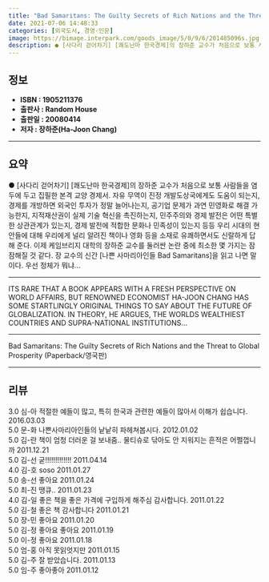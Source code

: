 ```yaml
---
title: "Bad Samaritans: The Guilty Secrets of Rich Nations and the Threat to Global Prosperity (Paperback/영국판)"
date: 2021-07-06 14:48:33
categories: [외국도서, 경영-인문]
image: https://bimage.interpark.com/goods_image/5/0/9/6/201485096s.jpg
description: ● [사다리 걷어차기] [쾌도난마 한국경제]의 장하준 교수가 처음으로 보통 사람들을 염두에 두고 집필한 본격 교양 경제서. 자유 무역이 진정 개발도상국에게도 도움이 되는지, 경제를 개방하면 외국인 투자가 정말 늘어나는지, 공기업 문제가 과연 민영화로 해결 가능한지, 지적재산권이 실제
---
```


## **정보**

- **ISBN : 1905211376**
- **출판사 : Random House**
- **출판일 : 20080414**
- **저자 : 장하준(Ha-Joon Chang)**

------



## **요약**

●  [사다리 걷어차기] [쾌도난마 한국경제]의 장하준 교수가 처음으로 보통 사람들을 염두에 두고 집필한 본격 교양 경제서. 자유 무역이 진정 개발도상국에게도 도움이 되는지, 경제를 개방하면 외국인 투자가 정말 늘어나는지, 공기업 문제가 과연 민영화로 해결 가능한지, 지적재산권이 실제 기술 혁신을 촉진하는지, 민주주의와 경제 발전은 어떤 특별한 상관관계가 있는지, 경제 발전에 적합한 문화나 민족성이 있는지 등등 우리 시대의 현안들에 대해 우리에게 널리 알려진 책이나 영화 등을 소재로 유쾌하면서도 신랄하게 답해 준다. 이제 케임브리지 대학의 장하준 교수를 둘러싼 논란 중에 최소한 몇 가지는 잠잠해질 것 같다. 장 교수의 신간 [나쁜 사마리아인들 Bad Samaritans]을 읽고 나면 말이다. 우선 정체가 뭐냐...

------

ITS RARE THAT A BOOK APPEARS WITH A FRESH PERSPECTIVE ON WORLD AFFAIRS, BUT RENOWNED ECONOMIST HA-JOON CHANG HAS SOME STARTLINGLY ORIGINAL THINGS TO SAY ABOUT THE FUTURE OF GLOBALIZATION. IN THEORY, HE ARGUES, THE WORLDS WEALTHIEST COUNTRIES AND SUPRA-NATIONAL INSTITUTIONS... 

------


Bad Samaritans: The Guilty Secrets of Rich Nations and the Threat to Global Prosperity (Paperback/영국판) 

------


## **리뷰** 

3.0 심-아 적절한 예들이 많고, 특히 한국과 관련한 예들이 많아서 이해가 쉽습니다. 2016.03.03 <br/>5.0 문-화 나쁜사마리아인들의 낱낱히 파헤쳐봅시다. 2012.01.02 <br/>5.0 김-란 책이 엄청 더러운 걸 보내줌.. 물티슈로 닦아도 안 지워지는 흔적은 어쩔껍니까 2011.12.21 <br/>5.0 김-선 굳!!!!!!!!!!!!! 2011.04.14 <br/>4.0 김-호 soso 2011.01.27 <br/>5.0 송-선 좋아요 2011.01.24 <br/>5.0 최-진 땡큐.. 2011.01.23 <br/>4.0 김-일 좋은 책을 좋은 가격에 구입하게 해주심 감사합니다. 2011.01.22 <br/>5.0 김-철 좋은 책 감사합니다  2011.01.21 <br/>5.0 장-민 좋아요 2011.01.20 <br/>5.0 김-정 좋아요 좋아요  2011.01.19 <br/>5.0 이-정 좋아요 2011.01.18 <br/>5.0 엄-홍 아직 못읽엇지만 2011.01.15 <br/>5.0 김-주 잘 받았습니다. 2011.01.13 <br/>5.0 임-주 좋아좋아 2011.01.12 <br/>